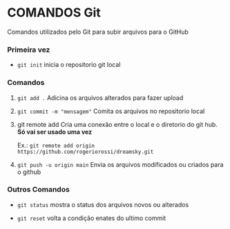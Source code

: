 # COMANDOS Git
Comandos utilizados pelo Git para subir arquivos para o GitHub


### Primeira vez
+ `git init`    inicia o repositorio git local

### Comandos
1. `git add .`    Adicina os arquivos alterados para fazer upload
2. `git commit -m "mensagem"`       Comita os arquivos no repositorio local

3. git remote add <apelido> <caminho do diretorio no github>     Cria uma conexão entre o local e o diretorio do git hub. **Só vai ser usado uma vez**
  
    Ex.: `git remote add origin https://github.com/rogeriorossi/dreamsky.git`

4. `git push -u origin main`     Envia os arquivos modificados ou criados para o github

### Outros Comandos
+ `git status`      mostra o status dos arquivos novos ou alterados

+ `git reset`       volta a condição enates do ultimo commit
